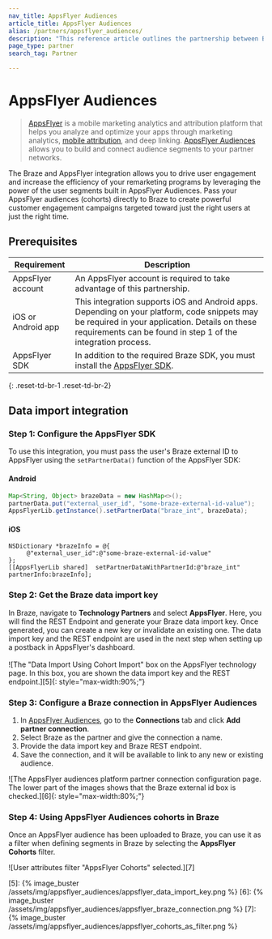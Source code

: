 ```yaml
---
nav_title: AppsFlyer Audiences
article_title: AppsFlyer Audiences
alias: /partners/appsflyer_audiences/
description: "This reference article outlines the partnership between Braze and AppsFlyer Audiences, a feature of the AppsFlyer platform that allows you to efficiently build and connect audience segments to partner networks."
page_type: partner
search_tag: Partner

---
```


# AppsFlyer Audiences

> [AppsFlyer][1] is a mobile marketing analytics and attribution platform that helps you analyze and optimize your apps through marketing analytics, [mobile attribution][3], and deep linking. [AppsFlyer Audiences][2] allows you to build and connect audience segments to your partner networks.

The Braze and AppsFlyer integration allows you to drive user engagement and increase the efficiency of your remarketing programs by leveraging the power of the user segments built in AppsFlyer Audiences. Pass your AppsFlyer audiences (cohorts) directly to Braze to create powerful customer engagement campaigns targeted toward just the right users at just the right time. 

## Prerequisites

| Requirement | Description |
|---|---|
| AppsFlyer account | An AppsFlyer account is required to take advantage of this partnership. |
| iOS or Android app | This integration supports iOS and Android apps. Depending on your platform, code snippets may be required in your application. Details on these requirements can be found in step 1 of the integration process. |
| AppsFlyer SDK | In addition to the required Braze SDK, you must install the [AppsFlyer SDK](https://support.appsflyer.com/hc/en-us/categories/201114756-SDK-integration-). |
{: .reset-td-br-1 .reset-td-br-2}

## Data import integration

### Step 1: Configure the AppsFlyer SDK

To use this integration, you must pass the user's Braze external ID to AppsFlyer using the `setPartnerData()` function of the AppsFlyer SDK:

#### Android 
```java
Map<String, Object> brazeData = new HashMap<>();
partnerData.put("external_user_id", "some-braze-external-id-value");
AppsFlyerLib.getInstance().setPartnerData("braze_int", brazeData);
```

#### iOS
```objc
NSDictionary *brazeInfo = @{
     @"external_user_id":@"some-braze-external-id-value"
};
[[AppsFlyerLib shared]  setPartnerDataWithPartnerId:@"braze_int" partnerInfo:brazeInfo];
```

### Step 2: Get the Braze data import key

In Braze, navigate to **Technology Partners** and select **AppsFlyer**. Here, you will find the REST Endpoint and generate your Braze data import key. Once generated, you can create a new key or invalidate an existing one. The data import key and the REST endpoint are used in the next step when setting up a postback in AppsFlyer's dashboard.<br><br>![The "Data Import Using Cohort Import" box on the AppsFlyer technology page. In this box, you are shown the data import key and the REST endpoint.][5]{: style="max-width:90%;"}

### Step 3: Configure a Braze connection in AppsFlyer Audiences

1. In [AppsFlyer Audiences][4], go to the **Connections** tab and click **Add partner connection**.
2. Select Braze as the partner and give the connection a name.
3. Provide the data import key and Braze REST endpoint.
4. Save the connection, and it will be available to link to any new or existing audience.

![The AppsFlyer audiences platform partner connection configuration page. The lower part of the images shows that the Braze external id box is checked.][6]{: style="max-width:80%;"}

### Step 4: Using AppsFlyer Audiences cohorts in Braze

Once an AppsFlyer audience has been uploaded to Braze, you can use it as a filter when defining segments in Braze by selecting the **AppsFlyer Cohorts** filter.

![User attributes filter "AppsFlyer Cohorts" selected.][7]

[1]: https://www.appsflyer.com/
[2]: https://www.appsflyer.com/product/audiences/
[3]: {{site.baseurl}}/partners/message_orchestration/attribution/appsflyer/appsflyer/
[4]: https://support.appsflyer.com/hc/en-us/articles/115002689186-Audiences-guide#managing-connections
[5]: {% image_buster /assets/img/appsflyer_audiences/appsflyer_data_import_key.png %}
[6]: {% image_buster /assets/img/appsflyer_audiences/appsflyer_braze_connection.png %}
[7]: {% image_buster /assets/img/appsflyer_audiences/appsflyer_cohorts_as_filter.png %}